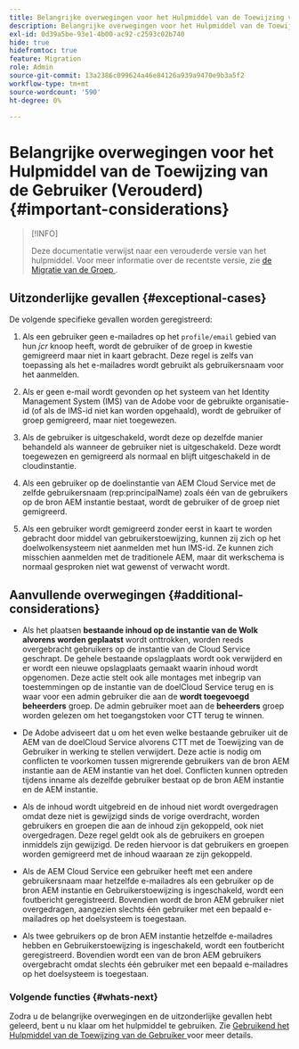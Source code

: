 ```yaml
---
title: Belangrijke overwegingen voor het Hulpmiddel van de Toewijzing van de Gebruiker (Verouderd)
description: Belangrijke overwegingen voor het Hulpmiddel van de Toewijzing van de Gebruiker (Verouderd)
exl-id: 0d39a5be-93e1-4b00-ac92-c2593c02b740
hide: true
hidefromtoc: true
feature: Migration
role: Admin
source-git-commit: 13a2386c099624a46e84126a939a9470e9b3a5f2
workflow-type: tm+mt
source-wordcount: '590'
ht-degree: 0%

---
```


# Belangrijke overwegingen voor het Hulpmiddel van de Toewijzing van de Gebruiker (Verouderd) {#important-considerations}

>[!INFO]
>
>Deze documentatie verwijst naar een verouderde versie van het hulpmiddel. Voor meer informatie over de recentste versie, zie [ de Migratie van de Groep ](/help/journey-migration/content-transfer-tool/using-content-transfer-tool/group-migration.md).

## Uitzonderlijke gevallen {#exceptional-cases}

De volgende specifieke gevallen worden geregistreerd:

1. Als een gebruiker geen e-mailadres op het `profile/email` gebied van hun *jcr* knoop heeft, wordt de gebruiker of de groep in kwestie gemigreerd maar niet in kaart gebracht. Deze regel is zelfs van toepassing als het e-mailadres wordt gebruikt als gebruikersnaam voor het aanmelden.

1. Als er geen e-mail wordt gevonden op het systeem van het Identity Management System (IMS) van de Adobe voor de gebruikte organisatie-id (of als de IMS-id niet kan worden opgehaald), wordt de gebruiker of groep gemigreerd, maar niet toegewezen.

1. Als de gebruiker is uitgeschakeld, wordt deze op dezelfde manier behandeld als wanneer de gebruiker niet is uitgeschakeld. Deze wordt toegewezen en gemigreerd als normaal en blijft uitgeschakeld in de cloudinstantie.

1. Als een gebruiker op de doelinstantie van AEM Cloud Service met de zelfde gebruikersnaam (rep:principalName) zoals één van de gebruikers op de bron AEM instantie bestaat, wordt de gebruiker of de groep niet gemigreerd.

1. Als een gebruiker wordt gemigreerd zonder eerst in kaart te worden gebracht door middel van gebruikerstoewijzing, kunnen zij zich op het doelwolkensysteem niet aanmelden met hun IMS-id. Ze kunnen zich misschien aanmelden met de traditionele AEM, maar dit werkschema is normaal gesproken niet wat gewenst of verwacht wordt.

## Aanvullende overwegingen {#additional-considerations}

* Als het plaatsen **bestaande inhoud op de instantie van de Wolk alvorens worden geplaatst** wordt onttrokken, worden reeds overgebracht gebruikers op de instantie van de Cloud Service geschrapt. De gehele bestaande opslagplaats wordt ook verwijderd en er wordt een nieuwe opslagplaats gemaakt waarin inhoud wordt opgenomen. Deze actie stelt ook alle montages met inbegrip van toestemmingen op de instantie van de doelCloud Service terug en is waar voor een admin gebruiker die aan de **wordt toegevoegd beheerders** groep. De admin gebruiker moet aan de **beheerders** groep worden gelezen om het toegangstoken voor CTT terug te winnen.

* De Adobe adviseert dat u om het even welke bestaande gebruiker uit de AEM van de doelCloud Service alvorens CTT met de Toewijzing van de Gebruiker in werking te stellen verwijdert. Deze actie is nodig om conflicten te voorkomen tussen migrerende gebruikers van de bron AEM instantie aan de AEM instantie van het doel. Conflicten kunnen optreden tijdens inname als dezelfde gebruiker bestaat op de bron AEM instantie en de AEM instantie.

* Als de inhoud wordt uitgebreid en de inhoud niet wordt overgedragen omdat deze niet is gewijzigd sinds de vorige overdracht, worden gebruikers en groepen die aan de inhoud zijn gekoppeld, ook niet overgedragen. Deze regel geldt ook als de gebruikers en groepen inmiddels zijn gewijzigd. De reden hiervoor is dat gebruikers en groepen worden gemigreerd met de inhoud waaraan ze zijn gekoppeld.

* Als de AEM Cloud Service een gebruiker heeft met een andere gebruikersnaam maar hetzelfde e-mailadres als een gebruiker op de bron AEM instantie en Gebruikerstoewijzing is ingeschakeld, wordt een foutbericht geregistreerd. Bovendien wordt de bron AEM gebruiker niet overgedragen, aangezien slechts één gebruiker met een bepaald e-mailadres op het doelsysteem is toegestaan.

* Als twee gebruikers op de bron AEM instantie hetzelfde e-mailadres hebben en Gebruikerstoewijzing is ingeschakeld, wordt een foutbericht geregistreerd. Bovendien wordt een van de bron AEM gebruikers overgebracht omdat slechts één gebruiker met een bepaald e-mailadres op het doelsysteem is toegestaan.

### Volgende functies {#whats-next}

Zodra u de belangrijke overwegingen en de uitzonderlijke gevallen hebt geleerd, bent u nu klaar om het hulpmiddel te gebruiken. Zie [ Gebruikend het Hulpmiddel van de Toewijzing van de Gebruiker ](/help/journey-migration/content-transfer-tool/user-mapping-tool-legacy/using-user-mapping-tool-legacy.md) voor meer details.
